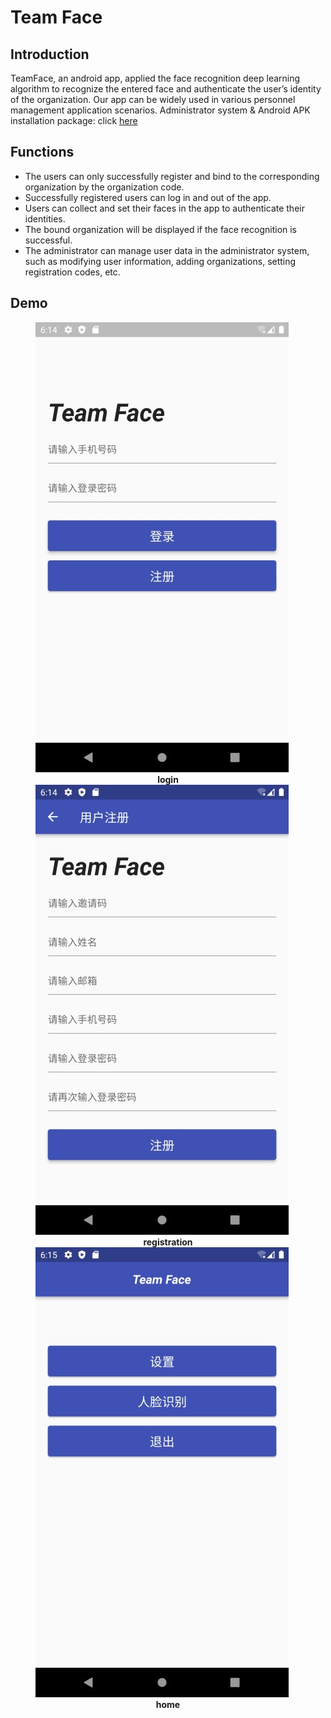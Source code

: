 # Team Face

## Introduction
TeamFace, an android app, applied the face recognition deep learning algorithm to recognize the entered face and authenticate the user’s identity of the organization. Our app can be widely used in various personnel management application scenarios.
Administrator system & Android APK installation package: click [here](http://39.103.167.15:2022)

## Functions
* The users can only successfully register and bind to the corresponding organization by the organization code.
* Successfully registered users can log in and out of the app.
* Users can collect and set their faces in the app to authenticate their identities.
* The bound organization will be displayed if the face recognition is successful.
* The administrator can manage user data in the administrator system, such as modifying user information, adding organizations, setting registration codes, etc.

## Demo
<figure class="third">
  <img src="https://github.com/PeimingCHEN/Team-Face/raw/master/demo/login.jpg">
  <figcaption align = "center"><b>login</b></figcaption>
  <img src="https://github.com/PeimingCHEN/Team-Face/raw/master/demo/signup.jpg">
  <figcaption align = "center"><b>registration</b></figcaption>
  <img src="https://github.com/PeimingCHEN/Team-Face/raw/master/demo/home.jpg">
  <figcaption align = "center"><b>home</b></figcaption>
</figure>
